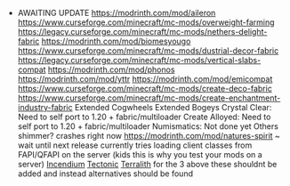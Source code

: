 -   AWAITING UPDATE
    https://modrinth.com/mod/aileron
    https://www.curseforge.com/minecraft/mc-mods/overweight-farming
    https://legacy.curseforge.com/minecraft/mc-mods/nethers-delight-fabric
    https://modrinth.com/mod/biomesyougo
    https://www.curseforge.com/minecraft/mc-mods/dustrial-decor-fabric
    https://legacy.curseforge.com/minecraft/mc-mods/vertical-slabs-compat
    https://modrinth.com/mod/phonos
    https://modrinth.com/mod/yttr
    https://modrinth.com/mod/emicompat
    https://www.curseforge.com/minecraft/mc-mods/create-deco-fabric
    https://www.curseforge.com/minecraft/mc-mods/create-enchantment-industry-fabric
    Extended Cogwheels
    Extended Bogeys
    Crystal Clear: Need to self port to 1.20 + fabric/multiloader
    Create Alloyed: Need to self port to 1.20 + fabric/multiloader
    Numismatics: Not done yet
    Others
    shimmer? crashes right now
    https://modrinth.com/mod/natures-spirit ~ wait until next release currently tries loading client classes from FAPI/QFAPI on the server (kids this is why you test your mods on a server)
    [Incendium](https://modrinth.com/mod/ZVzW5oNS)
    [Tectonic](https://modrinth.com/mod/lWDHr9jE)
    [Terralith](https://modrinth.com/mod/8oi3bsk5)
    for the 3 above these shouldnt be added and instead alternatives should be found
